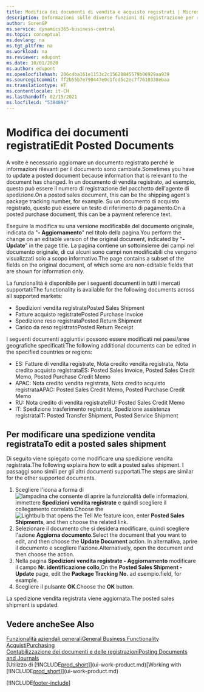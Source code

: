 ```yaml
---
title: Modifica dei documenti di vendita e acquisto registrati | Microsoft Docs
description: Informazioni sulle diverse funzioni di registrazione per registrare documenti di acquisto e sul modo in cui aggiornare documenti registrati.
author: SorenGP
ms.service: dynamics365-business-central
ms.topic: conceptual
ms.devlang: na
ms.tgt_pltfrm: na
ms.workload: na
ms.reviewer: edupont
ms.date: 10/01/2020
ms.author: edupont
ms.openlocfilehash: 206c4ba161e1153c2c15628845579b06929aa939
ms.sourcegitcommit: ff2b55b7e790447e0c1fcd5c2ec7f7610338ebaa
ms.translationtype: HT
ms.contentlocale: it-CH
ms.lasthandoff: 02/15/2021
ms.locfileid: "5384892"
---
```

# <a name="edit-posted-documents"></a><span data-ttu-id="10b3f-103">Modifica dei documenti registrati</span><span class="sxs-lookup"><span data-stu-id="10b3f-103">Edit Posted Documents</span></span>

<span data-ttu-id="10b3f-104">A volte è necessario aggiornare un documento registrato perché le informazioni rilevanti per il documento sono cambiate.</span><span class="sxs-lookup"><span data-stu-id="10b3f-104">Sometimes you have to update a posted document because information that is relevant to the document has changed.</span></span> <span data-ttu-id="10b3f-105">In un documento di vendita registrato, ad esempio, questo può essere il numero di registrazione del pacchetto dell'agente di spedizione.</span><span class="sxs-lookup"><span data-stu-id="10b3f-105">On a posted sales document, this can be the shipping agent's package tracking number, for example.</span></span> <span data-ttu-id="10b3f-106">Su un documento di acquisto registrato, questo può essere un testo di riferimento di pagamento.</span><span class="sxs-lookup"><span data-stu-id="10b3f-106">On a posted purchase document, this can be a payment reference text.</span></span>

<span data-ttu-id="10b3f-107">Eseguire la modifica su una versione modificabile del documento originale, indicata da "**- Aggiornamento**" nel titolo della pagina.</span><span class="sxs-lookup"><span data-stu-id="10b3f-107">You perform the change on an editable version of the original document, indicated by "**- Update**" in the page title.</span></span> <span data-ttu-id="10b3f-108">La pagina contiene un sottoinsieme dei campi nel documento originale, di cui alcuni sono campi non modificabili che vengono visualizzati solo a scopo informativo.</span><span class="sxs-lookup"><span data-stu-id="10b3f-108">The page contains a subset of the fields on the original document, of which some are non-editable fields that are shown for information only.</span></span>

<span data-ttu-id="10b3f-109">La funzionalità è disponibile per i seguenti documenti in tutti i mercati supportati:</span><span class="sxs-lookup"><span data-stu-id="10b3f-109">The functionality is available for the following documents across all supported markets:</span></span>

- <span data-ttu-id="10b3f-110">Spedizioni vendita registrate</span><span class="sxs-lookup"><span data-stu-id="10b3f-110">Posted Sales Shipment</span></span>
- <span data-ttu-id="10b3f-111">Fatture acquisto registrate</span><span class="sxs-lookup"><span data-stu-id="10b3f-111">Posted Purchase Invoice</span></span>
- <span data-ttu-id="10b3f-112">Spedizione reso registrata</span><span class="sxs-lookup"><span data-stu-id="10b3f-112">Posted Return Shipment</span></span>
- <span data-ttu-id="10b3f-113">Carico da reso registrato</span><span class="sxs-lookup"><span data-stu-id="10b3f-113">Posted Return Receipt</span></span>

<span data-ttu-id="10b3f-114">I seguenti documenti aggiuntivi possono essere modificati nei paesi/aree geografiche specificati:</span><span class="sxs-lookup"><span data-stu-id="10b3f-114">The following additional documents can be edited in the specified countries or regions:</span></span>

- <span data-ttu-id="10b3f-115">ES: Fatture di vendita registrate, Nota credito vendita registrata, Nota credito acquisto registrata</span><span class="sxs-lookup"><span data-stu-id="10b3f-115">ES: Posted Sales Invoice, Posted Sales Credit Memo, Posted Purchase Credit Memo</span></span>
- <span data-ttu-id="10b3f-116">APAC: Nota credito vendita registrata, Nota credito acquisto registrata</span><span class="sxs-lookup"><span data-stu-id="10b3f-116">APAC: Posted Sales Credit Memo, Posted Purchase Credit Memo</span></span>
- <span data-ttu-id="10b3f-117">RU: Nota credito di vendita registrate</span><span class="sxs-lookup"><span data-stu-id="10b3f-117">RU: Posted Sales Credit Memo</span></span>
- <span data-ttu-id="10b3f-118">IT: Spedizione trasferimento registrata, Spedizione assistenza registrata</span><span class="sxs-lookup"><span data-stu-id="10b3f-118">IT: Posted Transfer Shipment, Posted Service Shipment</span></span>

## <a name="to-edit-a-posted-sales-shipment"></a><span data-ttu-id="10b3f-119">Per modificare una spedizione vendita registrata</span><span class="sxs-lookup"><span data-stu-id="10b3f-119">To edit a posted sales shipment</span></span>

<span data-ttu-id="10b3f-120">Di seguito viene spiegato come modificare una spedizione vendita registrata.</span><span class="sxs-lookup"><span data-stu-id="10b3f-120">The following explains how to edit a posted sales shipment.</span></span> <span data-ttu-id="10b3f-121">I passaggi sono simili per gli altri documenti supportati.</span><span class="sxs-lookup"><span data-stu-id="10b3f-121">The steps are similar for the other supported documents.</span></span>

1. <span data-ttu-id="10b3f-122">Scegliere l'icona a forma di ![lampadina che consente di aprire la funzionalità delle informazioni](media/ui-search/search_small.png "Informazioni sull'operazione che si desidera eseguire"), immettere **Spedizioni vendita registrate** e quindi scegliere il collegamento correlato.</span><span class="sxs-lookup"><span data-stu-id="10b3f-122">Choose the ![Lightbulb that opens the Tell Me feature](media/ui-search/search_small.png "Tell me what you want to do") icon, enter **Posted Sales Shipments**, and then choose the related link.</span></span>
2. <span data-ttu-id="10b3f-123">Selezionare il documento che si desidera modificare, quindi scegliere l'azione **Aggiorna documento**.</span><span class="sxs-lookup"><span data-stu-id="10b3f-123">Select the document that you want to edit, and then choose the **Update Document** action.</span></span> <span data-ttu-id="10b3f-124">In alternativa, aprire il documento e scegliere l'azione.</span><span class="sxs-lookup"><span data-stu-id="10b3f-124">Alternatively, open the document and then choose the action.</span></span>
3. <span data-ttu-id="10b3f-125">Nella pagina **Spedizioni vendita registrate - Aggiornamento** modificare il campo **Nr. identificazione collo**,</span><span class="sxs-lookup"><span data-stu-id="10b3f-125">On the **Posted Sales Shipment - Update** page, edit the **Package Tracking No.**</span></span> <span data-ttu-id="10b3f-126">ad esempio.</span><span class="sxs-lookup"><span data-stu-id="10b3f-126">field, for example.</span></span>
4. <span data-ttu-id="10b3f-127">Scegliere il pulsante **OK**.</span><span class="sxs-lookup"><span data-stu-id="10b3f-127">Choose the **OK** button.</span></span>

<span data-ttu-id="10b3f-128">La spedizione vendita registrata viene aggiornata.</span><span class="sxs-lookup"><span data-stu-id="10b3f-128">The posted sales shipment is updated.</span></span>

## <a name="see-also"></a><span data-ttu-id="10b3f-129">Vedere anche</span><span class="sxs-lookup"><span data-stu-id="10b3f-129">See Also</span></span>

[<span data-ttu-id="10b3f-130">Funzionalità aziendali generali</span><span class="sxs-lookup"><span data-stu-id="10b3f-130">General Business Functionality</span></span>](ui-across-business-areas.md)  
[<span data-ttu-id="10b3f-131">Acquisti</span><span class="sxs-lookup"><span data-stu-id="10b3f-131">Purchasing</span></span>](purchasing-manage-purchasing.md)  
[<span data-ttu-id="10b3f-132">Contabilizzazione dei documenti e delle registrazioni</span><span class="sxs-lookup"><span data-stu-id="10b3f-132">Posting Documents and Journals</span></span>](ui-post-documents-journals.md)  
<span data-ttu-id="10b3f-133">[Utilizzo di [!INCLUDE[prod_short](includes/prod_short.md)]](ui-work-product.md)</span><span class="sxs-lookup"><span data-stu-id="10b3f-133">[Working with [!INCLUDE[prod_short](includes/prod_short.md)]](ui-work-product.md)</span></span>  


[!INCLUDE[footer-include](includes/footer-banner.md)]